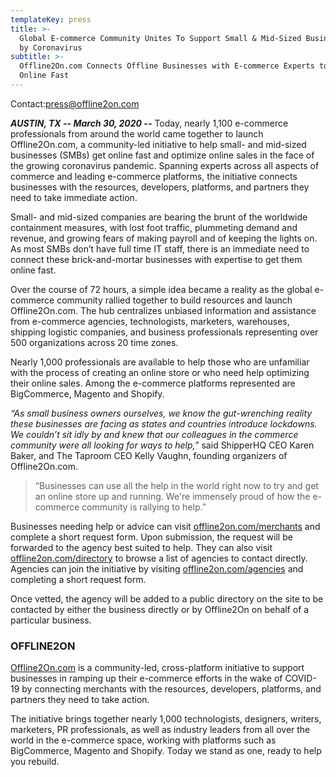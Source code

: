 ```yaml
---
templateKey: press
title: >-
  Global E-commerce Community Unites To Support Small & Mid-Sized Businesses Hit
  by Coronavirus
subtitle: >-
  Offline2On.com Connects Offline Businesses with E-commerce Experts to Get
  Online Fast
---
```

Contact:[press@offline2on.com](mailto:press@offline2on.com)



***AUSTIN, TX -- March 30, 2020 --*** Today, nearly 1,100 e-commerce professionals from around the world came together to launch Offline2On.com, a community-led initiative to help small- and mid-sized businesses (SMBs) get online fast and optimize online sales in the face of the growing coronavirus pandemic. Spanning experts across all aspects of commerce and leading e-commerce platforms, the initiative connects businesses with the resources, developers, platforms, and partners they need to take immediate action.

Small- and mid-sized companies are bearing the brunt of the worldwide containment measures, with lost foot traffic, plummeting demand and revenue, and growing fears of making payroll and of keeping the lights on. As most SMBs don’t have full time IT staff, there is an immediate need to connect these brick-and-mortar businesses with expertise to get them online fast.

Over the course of 72 hours, a simple idea became a reality as the global e-commerce community rallied together to build resources and launch Offline2On.com. The hub centralizes unbiased information and assistance from e-commerce agencies, technologists, marketers, warehouses, shipping logistic companies, and business professionals representing over 500 organizations across 20 time zones. 

Nearly 1,000 professionals are available to help those who are unfamiliar with the process of creating an online store or who need help optimizing their online sales. Among the e-commerce platforms represented are BigCommerce, Magento and Shopify.

*“As small business owners ourselves, we know the gut-wrenching reality these businesses are facing as states and countries introduce lockdowns. We couldn’t sit idly by and knew that our colleagues in the commerce community were all looking for ways to help,”* said ShipperHQ CEO Karen Baker, and The Taproom CEO Kelly Vaughn, founding organizers of Offline2On.com. 

> “Businesses can use all the help in the world right now to try and get an online store up and running. We're immensely proud of how the e-commerce community is rallying to help.”

Businesses needing help or advice can visit [offline2on.com/merchants](https://offline2on.com/merchants) and complete a short request form. Upon submission, the request will be forwarded to the agency best suited to help. They can also visit [offline2on.com/directory](https://offline2on.com/directory) to browse a list of agencies to contact directly. Agencies can join the initiative by visiting [offline2on.com/agencies](https://offline2on.com/agencies) and completing a short request form. 

Once vetted, the agency will be added to a public directory on the site to be contacted by either the business directly or by Offline2On on behalf of a particular business.

### OFFLINE2ON

[Offline2On.com](https://offline2on.com/) is a community-led, cross-platform initiative to support businesses in ramping up their e-commerce efforts in the wake of COVID-19 by connecting merchants with the resources, developers, platforms, and partners they need to take action.

The initiative brings together nearly 1,000 technologists, designers, writers, marketers, PR professionals, as well as industry leaders from all over the world in the e-commerce space, working with platforms such as BigCommerce, Magento and Shopify. Today we stand as one, ready to help you rebuild.